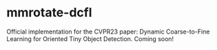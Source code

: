 # mmrotate-dcfl
Official implementation for the CVPR23 paper: Dynamic Coarse-to-Fine Learning for Oriented Tiny Object Detection.
Coming soon!
